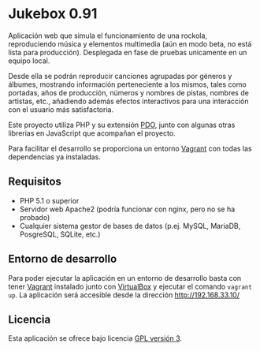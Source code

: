 Jukebox 0.91
================================

Aplicación web que simula el funcionamiento de una rockola, reproduciendo música y elementos multimedia
(aún en modo beta, no está lista para producción). Desplegada en fase de pruebas unicamente en 
un equipo local.

Desde ella se podrán reproducir canciones agrupadas por géneros y álbumes, mostrando información perteneciente 
a los mismos, tales como portadas, años de producción, números y nombres de pistas, nombres de artistas, etc., 
añadiendo además efectos interactivos para una interacción con el usuario más satisfactoria.

Este proyecto utiliza PHP y su extensión [PDO], junto con algunas otras librerias en JavaScript que acompañan 
el proyecto.

Para facilitar el desarrollo se proporciona un entorno [Vagrant] con todas las dependencias ya instaladas.

## Requisitos
- PHP 5.1 o superior
- Servidor web Apache2 (podría funcionar con nginx, pero no se ha probado)
- Cualquier sistema gestor de bases de datos (p.ej. MySQL, MariaDB, PosgreSQL, SQLite, etc.)

## Entorno de desarrollo
Para poder ejecutar la aplicación en un entorno de desarrollo basta con tener [Vagrant] instalado junto con [VirtualBox]
y ejecutar el comando `vagrant up`. La aplicación será accesible desde la dirección http://192.168.33.10/

## Licencia
Esta aplicación se ofrece bajo licencia [GPL versión 3].

[Vagrant]: https://www.vagrantup.com/
[VirtualBox]: https://www.virtualbox.org
[PDO]: http://php.net/manual/es/book.pdo.php
[GPL versión 3]: https://www.gnu.org/licenses/gpl-3.0.en.html
